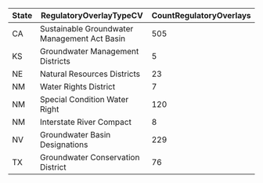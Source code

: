 |	State	|	RegulatoryOverlayTypeCV	|	CountRegulatoryOverlays	|
-------------|-------------|-------------
|	CA	|	Sustainable Groundwater Management Act Basin	|	505	|
|	KS	|	Groundwater Management Districts	|	5	|
|	NE	|	Natural Resources Districts	|	23	|
|	NM	|	Water Rights District	|	7	|
|	NM	|	Special Condition Water Right	|	120	|
|	NM	|	Interstate River Compact	|	8	|
|	NV	|	Groundwater Basin Designations	|	229	|
|	TX	|	Groundwater Conservation District	|	76	|

